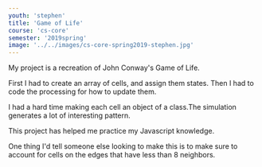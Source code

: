 ```yaml
---
youth: 'stephen'
title: 'Game of Life'
course: 'cs-core'
semester: '2019spring'
image: '../../images/cs-core-spring2019-stephen.jpg'
---
```


My project is a recreation of John Conway's Game of Life.

First I had to create an array of cells, and assign them states.  Then I had to code the processing for how to update them.

I had a hard time making each cell an object of a class.The simulation generates a lot of interesting pattern.

This project has helped me practice my Javascript knowledge. 

One thing I'd tell someone else looking to make this is to make sure to account for cells on the edges that have less than 8 neighbors.
